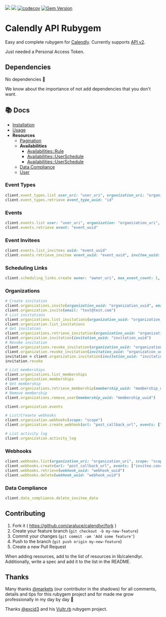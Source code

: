 [![](https://img.shields.io/github/license/araluce/calendlyr)](https://github.com/araluce/calendlyr/blob/master/LICENSE.txt)
[![](https://github.com/araluce/calendlyr/actions/workflows/ci.yml/badge.svg)](https://github.com/araluce/calendlyr/actions)
[![codecov](https://codecov.io/gh/araluce/calendlyr/branch/master/graph/badge.svg?token=YSUU4PHM6Y)](https://codecov.io/gh/araluce/calendlyr)
[![Gem Version](https://badge.fury.io/rb/calendlyr.svg)](https://badge.fury.io/rb/calendlyr)

# Calendly API Rubygem

Easy and complete rubygem for [Calendly](https://calendly.com/). Currently supports [API v2](https://calendly.stoplight.io/docs/api-docs).

Just needed a Personal Access Token.

## Dependencies

No dependencies :tada:

We know about the importance of not add dependencies that you don't want.

## 📚 Docs

* [Installation](docs/1_installation.md)
* [Usage](docs/2_usage.md)
* **Resources**
  * [Pagination](/docs/resources/1_pagination.md)
  * **Availabilities**
    * [Availabilities::Rule](/docs/resources/availabilities/1_rule.md)
    * [Availabilities::UserSchedule](/docs/resources/availabilities/2_user_busy_time.md)
    * [Availabilities::UserSchedule](/docs/resources/availabilities/3_user_availability_schedule.md)
  * [Data Compliance](/docs/resources/2_data_compliance.md)
  * [User](/docs/resources/user.md)

### Event Types
````ruby
client.event_types.list user_uri: "user_uri", organization_uri: "organization_uri"
client.event_types.retrieve event_type_uuid: "id"
````

### Events
````ruby
client.events.list user: "user_uri", organization: "organization_uri", group: "group_uri"
client.events.retrieve event: "event_uuid"
````

### Event Invitees
````ruby
client.events.list_invitees uuid: "event_uuid"
client.events.retrieve_invitee event_uuid: "event_uuid", invitee_uuid: "invitee_uuid"
````

### Scheduling Links
````ruby
client.scheduling_links.create owner: "owner_uri", max_event_count: 1, owner_type: "EventType"
````

### Organizations
````ruby
# Create invitation
client.organizations.invite(organization_uuid: "organization_uuid", email: "test@test.com")
client.organization.invite(email: "test@test.com")
# List invitations
client.organizations.list_invitations(organization_uuid: "organization_uuid")
client.organization.list_invitations
# Get invitation
client.organizations.retrieve_invitation(organization_uuid: "organization_uuid", invitation_uuid: "invitation_uuid")
client.organization.invitation(invitation_uuid: "invitation_uuid")
# Revoke invitation
client.organizations.revoke_invitation(organization_uuid: "organization_uuid", invitation_uuid: "organization_uuid")
client.organization.revoke_invitation(invitation_uuid: "organization_uuid")
invitation = client.organization.invitation(invitation_uuid: "invitation_uuid")
invitation.revoke

# List memberships
client.organizations.list_memberships
client.organization.memberships
# Get membership
client.organizations.retrieve_membership(membership_uuid: "membership_uuid")
# Remove membership
client.organizations.remove_user(membership_uuid: "membership_uuid")

client.organization.events

# List/Creaete webhooks
client.organization.webhooks(scope: "scope")
client.organization.create_webhook(url: "post_callback_url", events: ["invitee.canceled", "invitee.created"], scope: "scope")

# List activity log
client.organization.activity_log
````

### Webhooks
```ruby
client.webhooks.list(organization_uri: "organization_uri", scope: "scope")
client.webhooks.create(url: "post_callback_url", events: ["invitee.canceled", "invitee.created"], organization_uri: "organization_uri", scope: "scope")
client.webhooks.retrieve(webhook_uuid: "webhook_uuid")
client.webhooks.delete(webhook_uuid: "webhook_uuid")
```

### Data Compliance
```ruby
client.data_compliance.delete_invitee_data
```

## Contributing

1. Fork it ( https://github.com/araluce/calendlyr/fork )
2. Create your feature branch (`git checkout -b my-new-feature`)
3. Commit your changes (`git commit -am 'Add some feature'`)
4. Push to the branch (`git push origin my-new-feature`)
5. Create a new Pull Request

When adding resources, add to the list of resources in lib/calendlyr. Additionally, write a spec and add it to the list in the README.

## Thanks

Many thanks [@markets](https://github.com/markets) (our contributor in the shadows) for all comments, details and tips for this rubygem project and for made me grow professionally in my day by day :raised_hands:

Thanks [@excid3](https://github.com/excid3) and his [Vultr.rb](https://github.com/excid3/vultr.rb) rubygem project.
